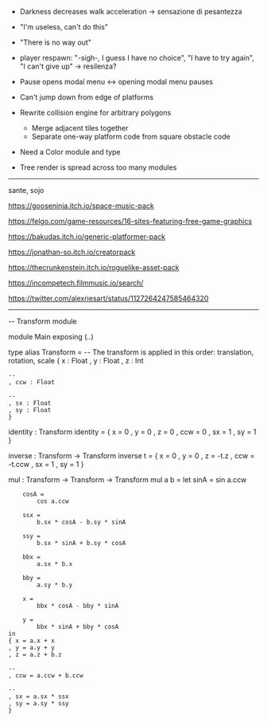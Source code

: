 
- Darkness decreases walk acceleration -> sensazione di pesantezza
- "I'm useless, can't do this"
- "There is no way out"
- player respawn: "-sigh-, I guess I have no choice", "I have to try again", "I can't give up" -> resilenza?

- Pause opens modal menu <-> opening modal menu pauses



- Can't jump down from edge of platforms

- Rewrite collision engine for arbitrary polygons
  * Merge adjacent tiles together
  * Separate one-way platform code from square obstacle code

- Need a Color module and type

- Tree render is spread across too many modules



----------------------------


sante, sojo

https://gooseninja.itch.io/space-music-pack

https://felgo.com/game-resources/16-sites-featuring-free-game-graphics

https://bakudas.itch.io/generic-platformer-pack

https://jonathan-so.itch.io/creatorpack

https://thecrunkenstein.itch.io/roguelike-asset-pack

https://incompetech.filmmusic.io/search/

https://twitter.com/alexriesart/status/1127264247585464320



----------------------------


-- Transform module

module Main exposing (..)


type alias Transform =
    -- The transform is applied in this order: translation, rotation, scale
    { x : Float
    , y : Float
    , z : Int

    --
    , ccw : Float

    --
    , sx : Float
    , sy : Float
    }


identity : Transform
identity =
    { x = 0
    , y = 0
    , z = 0
    , ccw = 0
    , sx = 1
    , sy = 1
    }



inverse : Transform -> Transform
inverse t =
    { x = 0
    , y = 0
    , z = -t.z
    , ccw = -t.ccw
    , sx = 1
    , sy = 1
    }




mul : Transform -> Transform -> Transform
mul a b =
    let
        sinA =
            sin a.ccw

        cosA =
            cos a.ccw

        ssx =
            b.sx * cosA - b.sy * sinA

        ssy =
            b.sx * sinA + b.sy * cosA

        bbx =
            a.sx * b.x

        bby =
            a.sy * b.y

        x =
            bbx * cosA - bby * sinA

        y =
            bbx * sinA + bby * cosA
    in
    { x = a.x + x
    , y = a.y + y
    , z = a.z + b.z

    --
    , ccw = a.ccw + b.ccw

    --
    , sx = a.sx * ssx
    , sy = a.sy * ssy
    }

